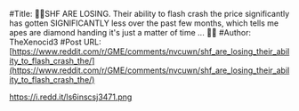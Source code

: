 #Title: 🙌💎SHF ARE LOSING. Their ability to flash crash the price significantly has gotten SIGNIFICANTLY less over the past few months, which tells me apes are diamond handing it's just a matter of time ... 💎🙌
#Author: TheXenocid3
#Post URL: [https://www.reddit.com/r/GME/comments/nvcuwn/shf_are_losing_their_ability_to_flash_crash_the/](https://www.reddit.com/r/GME/comments/nvcuwn/shf_are_losing_their_ability_to_flash_crash_the/)


https://i.redd.it/ls6inscsj3471.png